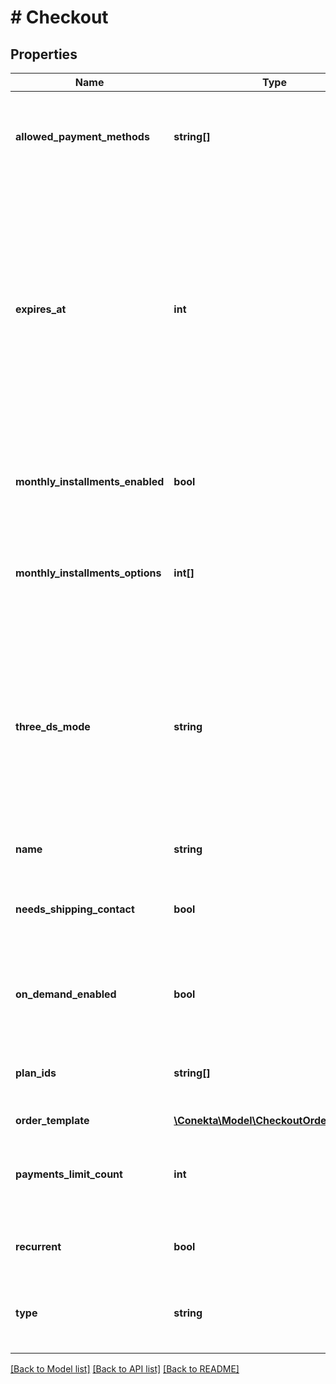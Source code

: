 # # Checkout

## Properties

Name | Type | Description | Notes
------------ | ------------- | ------------- | -------------
**allowed_payment_methods** | **string[]** | Those are the payment methods that will be available for the link |
**expires_at** | **int** | It is the time when the link will expire. It is expressed in seconds since the Unix epoch. The valid range is from 2 to 365 days (the valid range will be taken from the next day of the creation date at 00:01 hrs) |
**monthly_installments_enabled** | **bool** | This flag allows you to specify if months without interest will be active. | [optional]
**monthly_installments_options** | **int[]** | This field allows you to specify the number of months without interest. | [optional]
**three_ds_mode** | **string** | Indicates the 3DS2 mode for the order, either smart or strict. This property is only applicable when 3DS is enabled. When 3DS is disabled, this field should be null. | [optional]
**name** | **string** | Reason for charge |
**needs_shipping_contact** | **bool** | This flag allows you to fill in the shipping information at checkout. | [optional]
**on_demand_enabled** | **bool** | This flag allows you to specify if the link will be on demand. | [optional]
**plan_ids** | **string[]** | It is a list of plan IDs that will be associated with the order. | [optional]
**order_template** | [**\Conekta\Model\CheckoutOrderTemplate**](CheckoutOrderTemplate.md) |  |
**payments_limit_count** | **int** | It is the number of payments that can be made through the link. | [optional]
**recurrent** | **bool** | false: single use. true: multiple payments |
**type** | **string** | It is the type of link that will be created. It must be a valid type. |

[[Back to Model list]](../../README.md#models) [[Back to API list]](../../README.md#endpoints) [[Back to README]](../../README.md)
